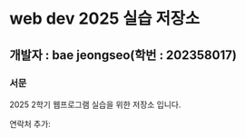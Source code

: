 # web dev 2025 실습 저장소
## 개발자 : bae jeongseo(학번 : 202358017)
### 서문
2025 2학기
웹프로그램 실습을 위한 저장소 입니다.

연락처 추가:
